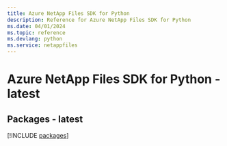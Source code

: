 ```yaml
---
title: Azure NetApp Files SDK for Python
description: Reference for Azure NetApp Files SDK for Python
ms.date: 04/01/2024
ms.topic: reference
ms.devlang: python
ms.service: netappfiles
---
```

# Azure NetApp Files SDK for Python - latest
## Packages - latest
[!INCLUDE [packages](netapp-files-index.md)]